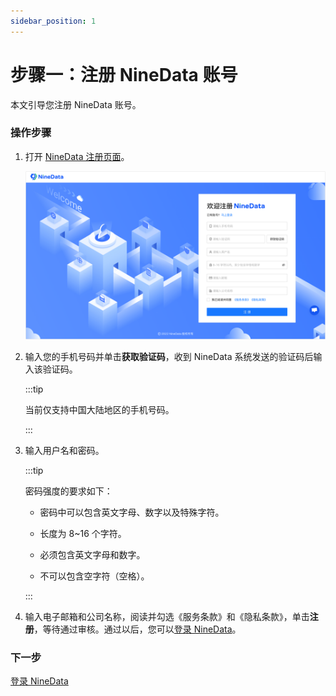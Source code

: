 ```yaml
---
sidebar_position: 1
---
```


# 步骤一：注册 NineData 账号

本文引导您注册 NineData 账号。

### 操作步骤

1. 打开 [NineData 注册页面](https://console.ninedata.cloud/user/register)。

   ![registration](../image/registration.png)

2. 输入您的手机号码并单击**获取验证码**，收到 NineData 系统发送的验证码后输入该验证码。

   :::tip

   当前仅支持中国大陆地区的手机号码。

   :::

3. 输入用户名和密码。

   :::tip

   密码强度的要求如下：

   - 密码中可以包含英文字母、数字以及特殊字符。

   - 长度为 8~16 个字符。

   - 必须包含英文字母和数字。

   - 不可以包含空字符（空格）。

   :::

4. 输入电子邮箱和公司名称，阅读并勾选《服务条款》和《隐私条款》，单击**注册**，等待通过审核。通过以后，您可以[登录 NineData](2_login.md)。

### 下一步

[登录 NineData](2_login.md)

